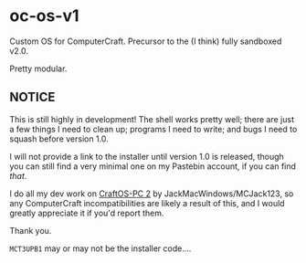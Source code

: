 # oc-os-v1
Custom OS for ComputerCraft. Precursor to the (I think) fully sandboxed v2.0.

Pretty modular.

## NOTICE
This is still highly in development! The shell works pretty well; there are just a few things I need to clean up; programs I need to write; and bugs I need to squash before version 1.0.

I will not provide a link to the installer until version 1.0 is released, though you can still find a very minimal one on my Pastebin account, if you can find _that_.

I do all my dev work on [CraftOS-PC 2](https://github.com/mcjack123/craftos2) by JackMacWindows/MCJack123, so any ComputerCraft incompatibilities are likely a result of this, and I would greatly appreciate it if you'd report them.

Thank you.






`MCT3UPB1` may or may not be the installer code....
